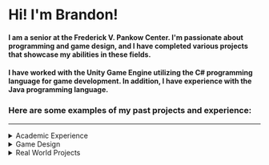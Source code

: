 # Hi! I'm Brandon!
#### I am a senior at the Frederick V. Pankow Center. I'm passionate about programming and game design, and I have completed various projects that showcase my abilities in these fields.
#### I have worked with the Unity Game Engine utilizing the C# programming language for game development. In addition, I have experience with the Java programming language.
### Here are some examples of my past projects and experience:
---
<details>
<summary>Academic Experience</summary>

### AP Computer Science A
#### 2021-2022
###### I took AP Computer Science A in my sophomore year with Mr. Adam Sanborn, I received a 5 on the AP exam. I learned the basics of programming in Java, and I completed several projects that demonstrate my skills in this language. You can check out all of my projects on [this repository.](https://github.com/brandonmcd0313/APCSA)
---
### FRC Robotics
#### 2023 
###### I was a member of FRC Team 453 "Rock'em Sock'em Robotics" on the programming team. We programed our robot in Java and we competed in the FIRST Robotics Competition. Being a member of this team taught me a lot about teamwork and programming. I also learned a lot about the engineering process.
---

</details>
<details>
<summary>Game Design</summary>

### Backrooms Simulator
#### June 2021
##### I created a Backrooms Simulator in Unity, this was my first project in Unity and I learned a lot about game design and programming in C#. This is a small scale 3D horror game with cutscene elements where a player traverses infinite yellow rooms and hopes to escape monsters!
##### [Repo](https://github.com/brandonmcd0313/Backrooms_Simulator)
---
### Rent Day!
#### September 2022
##### To begin my Junior year and my C# Programming and Game Design Class, I created a game in Unity called Rent Day! Rent Day is a text-based adventure game where the player plays as a landlord. The goal of the game is to collect rent from tenants and make decisions. This project was a great way to learn about story-telling through game design.
##### This was also my first project I was able to publish online using WebGL! You can play the game [here](https://brandonmcdonald.itch.io/rent-day)
##### [Repo](https://github.com/brandonmcd0313/Rent_Day)
---
### Time Isn't Real
#### Late September 2022
##### Time isn't real is a small game made for the Ludum Dare 51 game jam. The game revolves around the theme of "Every 10 Seconds" where the player overcome challenges despite being brought back in time 5 seconds, every 10 seconds.
##### This game was made in collaboration with @SlayerOfWomen (Shawn McBride) on sound design and @TheSoulCollect2 (Alex Foxx) on art design.
##### You can play the game [here](https://brandonmcdonald.itch.io/time-isnt-real)
##### [Repo](https://github.com/brandonmcd0313/Time_Isnt_Real)
---
### Beach Battle 
#### October 2022
###### Beach Battle is a 2D action with the restriction of only being able to use two keyboard keys! The game is atwo-click action game where you play as a seagull and shoot plastic at crabs. The objective of the game is to protect the beach by eliminating as many crabs as possible before they reach your castle.
###### You can play the game [here](https://brandonmcdonald.itch.io/beach-battle)
###### [Repo](https://github.com/brandonmcd0313/Beach_Battle)
---
### To The Moon!
#### December 2022
###### To the moon is a two-player platformer game meant to be played on an arcade machine. Players play as astronauts who must work together to complete challenges to reach the moon. THis was my first project that used GitHub to allow collobration on a team!
##### This game was made in collaboration with @TheSoulCollect2 (Alex Foxx) on art design and @SlayerOfWomen (Shawn McBride) as a co-programmer.
###### [Repo](https://github.com/brandonmcd0313/IntermediatePlatformer)
---
### Astral Encounter
#### January-February 2023
###### Astral Encounter was my final project for my first semester of C# Programming and Game Design. It is an arcade game where you play as a spaceship and travel to different planets collecting power-ups in the hope of getting the best score. The game uses the Firebase database to hold high scores, allowing players to compete with each other for the top spot. The game is still on the classroom arcade machine!
###### [Repo](https://github.com/brandonmcd0313/Astral_Encounter)
---

</details>
<details>
<summary>Real World Projects</summary>

### Code Warriors 
#### March 2023
###### Code Warriors is an event run by Science Olympiad. I created an interactive challenge to test students proficency in the Python language. The goal of the challenge is to eventually replace the FRQ portion of the event.
###### I created an example event for the regional competitions and I also created a full challenge for the final event in May. Due to the nature of the event, I am unable to share the code for this project.
---

</details>
